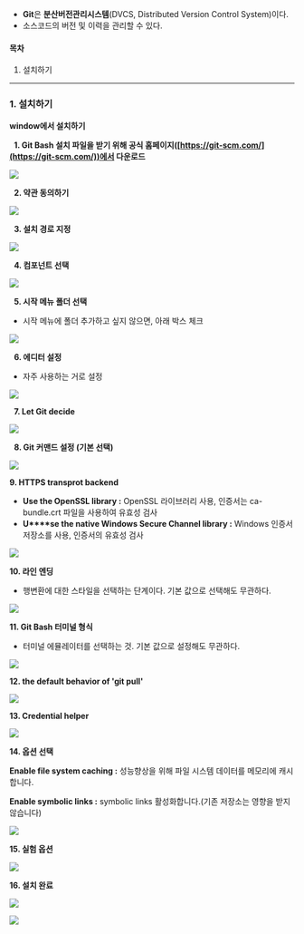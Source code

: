 -   **Git**은 **분산버전관리시스템**(DVCS, Distributed Version Control System)이다. 
-   소스코드의 버전 및 이력을 관리할 수 있다.

#### **목차**

1.  설치하기

---

### **1. 설치하기**

**window에서 설치하기**

  **1. Git Bash 설치 파일을 받기 위해 공식 홈페이지([https://git-scm.com/](https://git-scm.com/))에서 다운로드**

![](https://blog.kakaocdn.net/dn/7zNBh/btrPJGx1ObJ/OpdKsGu6U2QcuU4ATAIURK/img.png)

  **2. 약관 동의하기**

![](https://blog.kakaocdn.net/dn/cEJqBl/btrPL3Mz5rz/4jTJTQMIKvk2HJKmTzA4SK/img.png)

  **3. 설치 경로 지정**

![](https://blog.kakaocdn.net/dn/cRc04O/btrPLV14McJ/NBSrUqvESOshNzssIZqpSK/img.png)

  **4. 컴포넌트 선택**

![](https://blog.kakaocdn.net/dn/EyDSA/btrPIEH0pby/VxwuM3K2cJgszDptffRj31/img.png)

  **5. 시작 메뉴 폴더 선택**

-   시작 메뉴에 폴더 추가하고 싶지 않으면, 아래 박스 체크

![](https://blog.kakaocdn.net/dn/bK3x1T/btrPLVHLuw2/Y9rrbMfuiinRkOmY8asEVK/img.png)

  **6. 에디터 설정**

-   자주 사용하는 거로 설정

![](https://blog.kakaocdn.net/dn/bJvli3/btrPK4LJyzD/XP9tExcaK4PWKNPskZenH1/img.png)

  **7. Let Git decide**

![](https://blog.kakaocdn.net/dn/bwUzzI/btrPIFtnatB/NKEVF6OCpnvR4kkaKZyn30/img.png)

  **8. Git 커맨드 설정 (기본 선택)**

![](https://blog.kakaocdn.net/dn/bbXryB/btrPIXm3SnH/oKBfYDMYuMlEkANJs4Z0n0/img.png)

**9. HTTPS transprot backend**

-   **Use the OpenSSL library :** OpenSSL 라이브러리 사용, 인증서는 ca-bundle.crt 파일을 사용하여 유효성 검사
-   **U****se the native Windows Secure Channel library :** Windows 인증서 저장소를 사용, 인증서의 유효성 검사

![](https://blog.kakaocdn.net/dn/bUQphl/btrPJdCS3Yv/X6DiFPFKs1DkClRM8W9s01/img.png)

**10. 라인 엔딩** 

-   행변환에 대한 스타일을 선택하는 단계이다. 기본 값으로 선택해도 무관하다.

![](https://blog.kakaocdn.net/dn/d8KDTS/btrPI6jMIZ9/MZTlEqJi8bdTAI8uJPARqk/img.png)

**11. Git Bash 터미널 형식**

-   터미널 에뮬레이터를 선택하는 것. 기본 값으로 설정해도 무관하다.

![](https://blog.kakaocdn.net/dn/CMlVa/btrPI7v9Lev/Kq9FXI0K0K29qm3g1WOnfK/img.png)

**12. the default behavior of 'git pull'** 

![](https://blog.kakaocdn.net/dn/qdzXc/btrPNaknWl9/bhnyKyrtcKvSc1KimWjw31/img.png)

  
**13. Credential helper**

![](https://blog.kakaocdn.net/dn/csmPdQ/btrPISlHO0C/cQUaFqy1DUFcpvDR2SZI11/img.png)

**14. 옵션 선택**

**Enable file system caching :** 성능향상을 위해 파일 시스템 데이터를 메모리에 캐시합니다.

**Enable symbolic links :** symbolic links 활성화합니다.(기존 저장소는 영향을 받지 않습니다)

![](https://blog.kakaocdn.net/dn/B5gIQ/btrPJYean5G/Eael0jLYosmJnh8afUKvEK/img.png)

**15. 실험 옵션**

![](https://blog.kakaocdn.net/dn/cwrLIW/btrPIXOaydw/2mIBffMPGtOUwvlMKwGywK/img.png)

**16. 설치 완료**

![](https://blog.kakaocdn.net/dn/AcWs0/btrPDBchv7E/pcYgtQWkvCgDDQ5NqWFmE0/img.png)

![](https://blog.kakaocdn.net/dn/OqxTQ/btrPIIKqEIC/zzC9pc9sv34BTOKKhj4nD0/img.png)